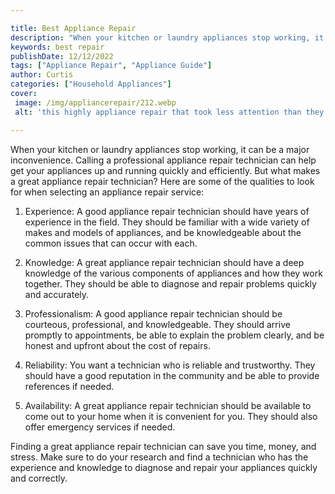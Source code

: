 ```yaml
---

title: Best Appliance Repair
description: "When your kitchen or laundry appliances stop working, it can be a major inconvenience. Calling a professional appliance repair tec...get the full scoop"
keywords: best repair
publishDate: 12/12/2022
tags: ["Appliance Repair", "Appliance Guide"]
author: Curtis
categories: ["Household Appliances"]
cover: 
 image: /img/appliancerepair/212.webp
 alt: 'this highly appliance repair that took less attention than they thought'

---
```


When your kitchen or laundry appliances stop working, it can be a major inconvenience. Calling a professional appliance repair technician can help get your appliances up and running quickly and efficiently. But what makes a great appliance repair technician? Here are some of the qualities to look for when selecting an appliance repair service:

1. Experience: A good appliance repair technician should have years of experience in the field. They should be familiar with a wide variety of makes and models of appliances, and be knowledgeable about the common issues that can occur with each.

2. Knowledge: A great appliance repair technician should have a deep knowledge of the various components of appliances and how they work together. They should be able to diagnose and repair problems quickly and accurately.

3. Professionalism: A good appliance repair technician should be courteous, professional, and knowledgeable. They should arrive promptly to appointments, be able to explain the problem clearly, and be honest and upfront about the cost of repairs.

4. Reliability: You want a technician who is reliable and trustworthy. They should have a good reputation in the community and be able to provide references if needed.

5. Availability: A great appliance repair technician should be available to come out to your home when it is convenient for you. They should also offer emergency services if needed.

Finding a great appliance repair technician can save you time, money, and stress. Make sure to do your research and find a technician who has the experience and knowledge to diagnose and repair your appliances quickly and correctly.
